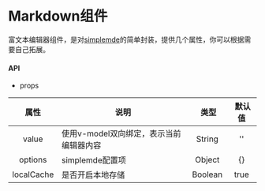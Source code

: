 # Markdown组件

富文本编辑器组件，是对[simplemde](https://github.com/sparksuite/simplemde-markdown-editor)的简单封装，提供几个属性，你可以根据需要自己拓展。

#### API

- props

属性  |  说明  |  类型  |  默认值
:-------: | -------  |  :-------:  |  :-------:
value | 使用v-model双向绑定，表示当前编辑器内容 | String | ''
options | simplemde配置项 | Object | {}
localCache | 是否开启本地存储 | Boolean | true

